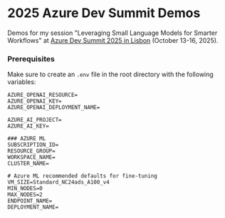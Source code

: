 # 2025 Azure Dev Summit Demos

Demos for my session "Leveraging Small Language Models for Smarter Workflows" at [Azure Dev Summit 2025 in Lisbon](https://azuredevsummit.com/agenda/leveraging-small-language-models-for-smarter-workflows-0nzm/0s7abc4rfyk) (October 13-16, 2025).

### Prerequisites

Make sure to create an `.env` file in the root directory with the following variables:

```
AZURE_OPENAI_RESOURCE=
AZURE_OPENAI_KEY=
AZURE_OPENAI_DEPLOYMENT_NAME=

AZURE_AI_PROJECT=
AZURE_AI_KEY=

### AZURE ML
SUBSCRIPTION_ID=
RESOURCE_GROUP=
WORKSPACE_NAME=
CLUSTER_NAME=

# Azure ML recommended defaults for fine-tuning
VM_SIZE=Standard_NC24ads_A100_v4
MIN_NODES=0
MAX_NODES=2
ENDPOINT_NAME=
DEPLOYMENT_NAME=
```
